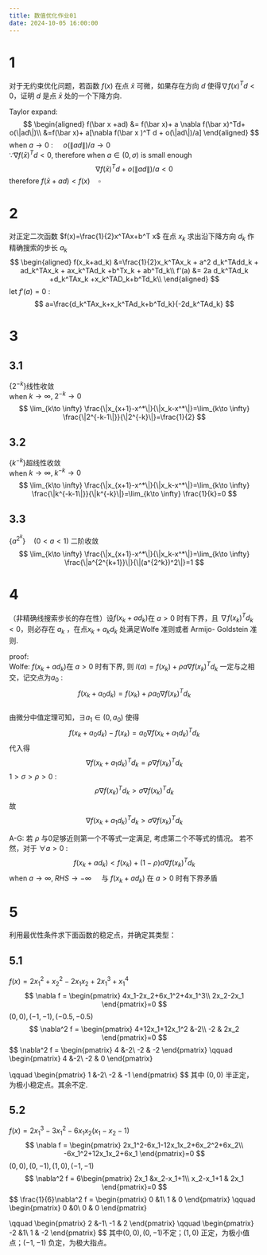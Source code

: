 ```yaml
---
title: 数值优化作业01
date: 2024-10-05 16:00:00
---
```


# 1
对于无约束优化问题，若函数 $f(x)$ 在点 $\bar x$ 可微，如果存在方向 $d$ 使得$\nabla f(x)^Td <0$，证明 $d$ 是点 $\bar x$ 处的一个下降方向.  

Taylor expand: 
$$
\begin{aligned}
f(\bar x +ad) &= f(\bar x)+ a \nabla f(\bar x)^Td+ o(\|ad\|)\\ &=f(\bar x)+ a[\nabla f(\bar x )^T d + o(\|ad\|)/a]
\end{aligned}
$$
when $a\to 0$ : $\quad o(\|ad\|)/a \to 0$  
$\because \nabla f(\bar x )^Td < 0$, therefore when $a\in (0,\sigma )$ is small enough
$$
\nabla f(\bar x )^T d + o(\|ad\|)/a <0
$$
therefore $f(\bar x + ad) < f(x) \quad \square$   

# 2 
对正定二次函数 $f(x)=\frac{1}{2}x^TAx+b^T x$ 在点 $x_k$ 求出沿下降方向 $d_k$ 作精确搜索的步长 $a_k$  
$$
\begin{aligned}
f(x_k+ad_k) &=\frac{1}{2}x_k^TAx_k + a^2 d_k^TAdd_k + ad_k^TAx_k + ax_k^TAd_k +b^Tx_k + ab^Td_k\\
f'(a) &= 2a d_k^TAd_k +d_k^TAx_k +x_k^TAD_k+b^Td_k\\
\end{aligned}
$$
let $f'(a)=0$ :
$$
a=\frac{d_k^TAx_k+x_k^TAd_k+b^Td_k}{-2d_k^TAd_k}
$$  

# 3
## 3.1  
$\{2^{-k}\}$线性收敛  
when $k\to \infty, \; 2^{-k}\to 0$
$$
\lim_{k\to \infty} \frac{\|x_{x+1}-x^*\|}{\|x_k-x^*\|}=\lim_{k\to \infty} \frac{\|2^{-k-1\|}}{\|2^{-k}\|}=\frac{1}{2} 
$$

## 3.2
$\{k^{-k}\}$超线性收敛   
when $k\to \infty, \; k^{-k}\to 0$  
$$
\lim_{k\to \infty} \frac{\|x_{x+1}-x^*\|}{\|x_k-x^*\|}=\lim_{k\to \infty} \frac{\|k^{-k-1\|}}{\|k^{-k}\|}=\lim_{k\to \infty} \frac{1}{k}=0
$$  

## 3.3  
$\{a^{2^k}\}\quad (0<a<1)$ 二阶收敛  
$$
\lim_{k\to \infty} \frac{\|x_{x+1}-x^*\|}{\|x_k-x^*\|}=\lim_{k\to \infty} \frac{\|a^{2^{k+1}}\|}{\|(a^{2^k})^2\|}=1 
$$  

# 4
（非精确线搜索步长的存在性）设$f(x_k+ad_k)$在 $a>0$ 时有下界，且 $\nabla f(x_k)^Td_k <0$，则必存在 $a_k$ ，在点$x_k + a_k d_k$ 处满足Wolfe 准则或者 Armijo- Goldstein 准则.  

proof:  
Wolfe: $f(x_k+ad_k)$在 $a>0$ 时有下界, 则 $l(a) = f(x_k)+ \rho a\nabla f(x_k)^Td_k$ 一定与之相交，记交点为$a_0$ : 
$$f(x_k+a_0d_k) =  f(x_k)+ \rho a_0\nabla f(x_k)^Td_k $$  
由微分中值定理可知，$\exists a_1 \in (0 , a_0)$ 使得 
$$f(x_k + a_0 d_k) - f(x_k) = a_0 \nabla f(x_k + a_1 d_k)^T d_k$$
代入得
$$\nabla f(x_k + a_1 d_k)^T d_k= \rho \nabla f(x_k)^Td_k$$
$1>\sigma>\rho>0$ :  
$$ \rho \nabla f(x_k)^Td_k > \sigma \nabla f(x_k)^Td_k$$
故
$$\nabla f(x_k + a_1 d_k)^T d_k  > \sigma\nabla f(x_k)^Td_k$$  


A-G: 若 $\rho$ 与0足够近则第一个不等式一定满足, 考虑第二个不等式的情况。
若不然，对于 $\forall a >0$ : 
$$f(x_k + ad_k)< f(x_k)+(1-\rho)a\nabla f(x_k)^Td_k$$
when $a\to \infty, \; RHS \to -\infty\quad$
与 $f(x_k+ad_k)$ 在 $a>0$ 时有下界矛盾

# 5 
利用最优性条件求下面函数的稳定点，并确定其类型：
## 5.1
$f(x) = 2x_1^2 + x_2^2 -2x_1x_2 +2x_1^3 +x_1^4$  
$$
\nabla f = 
\begin{pmatrix}
 4x_1-2x_2+6x_1^2+4x_1^3\\
 2x_2-2x_1
 \end{pmatrix}=0
 $$
 $(0,0), (-1,-1), (-0.5,-0.5)$
 $$
 \nabla^2 f = \begin{pmatrix}
4+12x_1+12x_1^2 &-2\\
-2 & 2x_2
 \end{pmatrix}=0
$$
$$
 \nabla^2 f = \begin{pmatrix}
4 &-2\\
-2 & -2
 \end{pmatrix}
 \qquad  \begin{pmatrix}
4 &-2\\
-2 & 0
 \end{pmatrix}

  \qquad  \begin{pmatrix}
1 &-2\\
-2 & -1
 \end{pmatrix}
$$
其中 $(0,0)$ 半正定，为极小稳定点。其余不定.  

## 5.2

$f(x)= 2x_1^3 -3x_1^2 -6x_1x_2(x_1-x_2-1)$
$$
\nabla f = 
\begin{pmatrix}
 2x_1^2-6x_1-12x_1x_2+6x_2^2+6x_2\\
 -6x_1^2+12x_1x_2+6x_1
 \end{pmatrix}=0
 $$
$(0,0), (0,-1), (1,0), (-1,-1)$
$$
 \nabla^2 f = 6\begin{pmatrix}
2x_1 &x_2-x_1+1\\
x_2-x_1+1 & 2x_1
 \end{pmatrix}=0
 $$
 $$
 \frac{1}{6}\nabla^2 f = \begin{pmatrix}
0 &1\\
1 & 0
 \end{pmatrix}
 \qquad  \begin{pmatrix}
0 &0\\
0 & 0
 \end{pmatrix}

  \qquad  \begin{pmatrix}
2 &-1\\
-1 & 2
 \end{pmatrix}
   \qquad  \begin{pmatrix}
-2 &1\\
1 & -2
 \end{pmatrix}
$$
其中$(0,0), (0,-1)$不定；$(1,0)$ 正定，为极小值点；$(-1,-1)$ 负定，为极大指点。